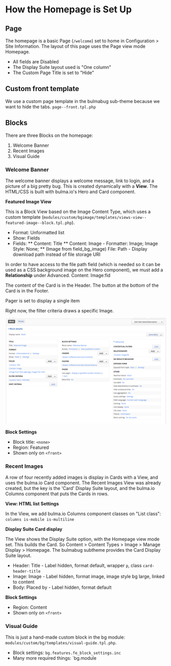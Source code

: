# How the Homepage is Set Up

## Page
The homepage is a basic Page (`/welcome`) set to home in Configuration > Site Information. The layout of this page uses the Page view mode Homepage.

* All fields are Disabled
* The Display Suite layout used is "One column"
* The Custom Page Title is set to "Hide"

## Custom front template
We use a custom page template in the bulmabug sub-theme because we want to hide the tabs. `page--front.tpl.php`

## Blocks
There are three Blocks on the homepage:

1. Welcome Banner
2. Recent Images
3. Visual Guide

### Welcome Banner
The welcome banner displays a welcome message, link to login, and a picture of a big pretty bug. This is created dynamically with a **View**. The HTML/CSS is built with bulma.io's Hero and Card component.

**Featured Image View**

This is a Block View based on the Image Content Type, which uses a custom template (`modules/custom/bgimage/templates/views-view--featured-image--block.tpl.php`).

* Format: Unformatted list
* Show: Fields
* Fields:
** Content: Title
** Content: Image - Formatter: Image; Image Style: None;
** (Image from field_bg_image) File: Path - Display download path instead of file storage URI

In order to have access to the file path field (which is needed so it can be used as a CSS background image on the Hero component), we must add a **Relationship** under Advanced. Content: Image:fid

The content of the Card is in the Header. The button at the bottom of the Card is in the Footer.

Pager is set to display a single item

Right now, the filter criteria draws a specific Image.

![homepage_view.png](./images/homepage_view.png)

**Block Settings**

* Block title: `<none>`
* Region: Featured
* Shown only on `<front>`

### Recent Images

A row of four recently added images is display in Cards with a View, and uses the bulma.io Card component. The Recent Images View was already created, but the key is the 'Card' Display Suite layout, and the bulma.io Columns component that puts the Cards in rows.

**View: HTML list Settings**

In the View, we add bulma.io Columns component classes on "List class": `columns is-mobile is-multiline`

**Display Suite Card display**

The View shows the Display Suite option, with the Homepage view mode set. This builds the Card. So Content > Content Types > Image > Manage Display > Homepage.  The bulmabug subtheme provides the Card Display Suite layout.

* Header: Title - Label hidden, format default, wrapper `p`, class `card-header-title`
* Image: Image - Label hidden, format image, image style bg large, linked to content
* Body: Placed by - Label hidden, format default

**Block Settings**

* Region: Content
* Shown only on `<front>`

### Visual Guide

This is just a hand-made custom block in the bg module: `modules/custom/bg/templates/visual-guide.tpl.php`.

* Block settings: `bg.features.fe_block_settings.inc`
* Many more required things: `bg.module
